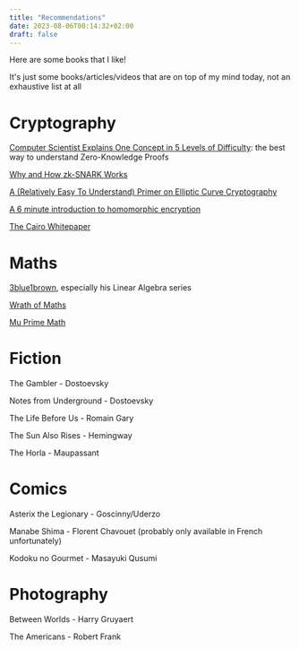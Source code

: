 ```yaml
---
title: "Recommendations"
date: 2023-08-06T00:14:32+02:00
draft: false
---
```


Here are some books that I like!

It's just some books/articles/videos that are on top of my mind today, not an exhaustive list at all

# Cryptography

[Computer Scientist Explains One Concept in 5 Levels of Difficulty](https://www.youtube.com/watch?v=fOGdb1CTu5c): the best way to understand Zero-Knowledge Proofs

[Why and How zk-SNARK Works](https://arxiv.org/abs/1906.07221)

[A (Relatively Easy To Understand) Primer on Elliptic Curve Cryptography](https://blog.cloudflare.com/a-relatively-easy-to-understand-primer-on-elliptic-curve-cryptography/)

[A 6 minute introduction to homomorphic encryption](https://www.zama.ai/introduction-to-homomorphic-encryption)

[The Cairo Whitepaper](https://www.cairo-lang.org/cairo-whitepaper/)

# Maths

[3blue1brown](https://www.youtube.com/@3blue1brown), especially his Linear Algebra series

[Wrath of Maths](https://www.youtube.com/@WrathofMath)

[Mu Prime Math](https://www.youtube.com/@MuPrimeMath)

# Fiction

The Gambler - Dostoevsky

Notes from Underground - Dostoevsky

The Life Before Us - Romain Gary

The Sun Also Rises - Hemingway

The Horla - Maupassant

# Comics
Asterix the Legionary - Goscinny/Uderzo

Manabe Shima - Florent Chavouet (probably only available in French unfortunately)

Kodoku no Gourmet - Masayuki Qusumi

# Photography

Between Worlds - Harry Gruyaert

The Americans - Robert Frank

